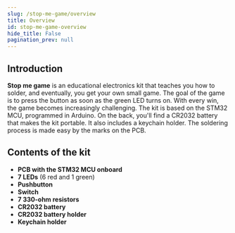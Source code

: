 ```yaml
---
slug: /stop-me-game/overview
title: Overview
id: stop-me-game-overview 
hide_title: False
pagination_prev: null
---
```


## Introduction
**Stop me game** is an educational electronics kit that teaches you how to solder, and eventually, you get your own small game. The goal of the game is to press the button as soon as the green LED turns on. With every win, the game becomes increasingly challenging. The kit is based on the STM32 MCU, programmed in Arduino. On the back, you'll find a CR2032 battery that makes the kit portable. It also includes a keychain holder. The soldering process is made easy by the marks on the PCB.

<CenteredImage src="/img/stop-me-game/how-it-works.gif" alt="How the game works" caption="How the game works" />

## Contents of the kit

- **PCB with the STM32 MCU onboard**
- **7 LEDs** (6 red and 1 green)
- **Pushbutton**
- **Switch**
- **7 330-ohm resistors**
- **CR2032 battery**
- **CR2032 battery holder**
- **Keychain holder**